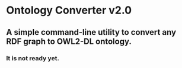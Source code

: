 # Ontology Converter v2.0

## A simple command-line utility to convert any RDF graph to OWL2-DL ontology.

### It is not ready yet.
